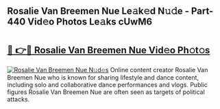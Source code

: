 ## Rosalie Van Breemen Nue Le𝚊k𝚎d N𝚞𝚍e - Part-440 Vid𝚎o Photos Le𝚊ks cUwM6

# <h2><a href="http://fb92am.evod.top/?m=Rosalie+Van+Breemen+Nue">🔗 👉🔴 Rosalie Van Breemen Nue Vid𝚎o Ph𝚘t𝚘s</a></h2>

[![Rosalie Van Breemen Nue N𝚞d𝚎s](https://i.imgur.com/8V9OHl7.gif)](http://fb92am.evod.top/?m=Rosalie+Van+Breemen+Nue)
Online content creator Rosalie Van Breemen Nue who is known for sharing lifestyle and dance content, including solo and collaborative dance performances and vlogs. Public figures Rosalie Van Breemen Nue are often seen as targets of political attacks. 
